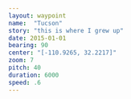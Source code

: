 ```yaml
---
layout: waypoint
name:  "Tucson"
story: "this is where I grew up"
date: 2015-01-01
bearing: 90
center: "[-110.9265, 32.2217]"
zoom: 7
pitch: 40
duration: 6000
speed: .6
---
```

